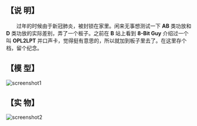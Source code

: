
## 【说 明】
　　过年的时候由于新冠肺炎，被封锁在家里。闲来无事想测试一下 <b>AB</b> 类功放和 <b>D</b> 类功放的实际差别，弄了一个板子。之前在 <b>B</b> 站上看到 <b>8-Bit Guy</b> 介绍过一个叫 <b>OPL2LPT</b> 并口声卡，觉得挺有意思的，所以就加到板子里去了。在这里存个档，留个纪念。

## 【模 型】
![screenshot1](https://raw.github.com/prefetchnta/audpwr/master/AUDPWR1.JPG)

## 【实 物】
![screenshot2](https://raw.github.com/prefetchnta/audpwr/master/AUDPWR2.JPG)
